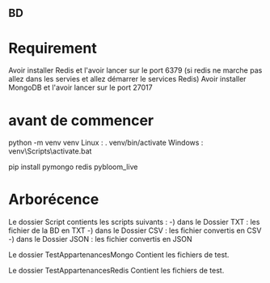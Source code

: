 ## BD

# Requirement

Avoir installer Redis et l'avoir lancer sur le port 6379 (si redis ne marche pas allez dans les servies et allez démarrer le services Redis)
Avoir installer MongoDB et l'avoir lancer sur le port 27017

# avant de commencer
python -m venv venv
Linux : . venv/bin/activate 
Windows : venv\Scripts\activate.bat

pip install pymongo redis pybloom_live

# Arborécence

Le dossier Script contients les scripts suivants :
-) dans le Dossier TXT : les fichier de la BD en TXT
-) dans le Dossier CSV : les fichier convertis en CSV
-) dans le Dossier JSON : les fichier convertis en JSON

Le dossier TestAppartenancesMongo Contient les fichiers de test.

Le dossier TestAppartenancesRedis Contient les fichiers de test.
